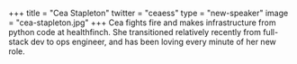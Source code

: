 +++
title = "Cea Stapleton"
twitter = "ceaess"
type = "new-speaker"
image = "cea-stapleton.jpg"
+++
Cea fights fire and makes infrastructure from python code at healthfinch. She transitioned relatively recently from full-stack dev to ops engineer, and has been loving every minute of her new role.